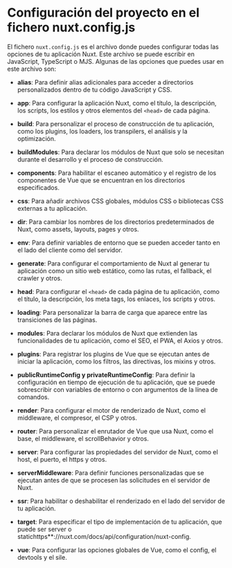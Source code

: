 # Configuración del proyecto en el fichero nuxt.config.js

El fichero `nuxt.config.js` es el archivo donde puedes configurar todas las opciones de tu aplicación Nuxt. Este archivo se puede escribir en JavaScript, TypeScript o MJS. Algunas de las opciones que puedes usar en este archivo son:

- **alias**: Para definir alias adicionales para acceder a directorios personalizados dentro de tu código JavaScript y CSS.

- **app**: Para configurar la aplicación Nuxt, como el título, la descripción, los scripts, los estilos y otros elementos del `<head>` de cada página.

- **build**: Para personalizar el proceso de construcción de tu aplicación, como los plugins, los loaders, los transpilers, el análisis y la optimización.

- **buildModules**: Para declarar los módulos de Nuxt que solo se necesitan durante el desarrollo y el proceso de construcción.

- **components**: Para habilitar el escaneo automático y el registro de los componentes de Vue que se encuentran en los directorios especificados.

- **css**: Para añadir archivos CSS globales, módulos CSS o bibliotecas CSS externas a tu aplicación.

- **dir**: Para cambiar los nombres de los directorios predeterminados de Nuxt, como assets, layouts, pages y otros.

- **env**: Para definir variables de entorno que se pueden acceder tanto en el lado del cliente como del servidor.

- **generate**: Para configurar el comportamiento de Nuxt al generar tu aplicación como un sitio web estático, como las rutas, el fallback, el crawler y otros.

- **head**: Para configurar el `<head>` de cada página de tu aplicación, como el título, la descripción, los meta tags, los enlaces, los scripts y otros.

- **loading**: Para personalizar la barra de carga que aparece entre las transiciones de las páginas.

- **modules**: Para declarar los módulos de Nuxt que extienden las funcionalidades de tu aplicación, como el SEO, el PWA, el Axios y otros.

- **plugins**: Para registrar los plugins de Vue que se ejecutan antes de iniciar la aplicación, como los filtros, las directivas, los mixins y otros.

- **publicRuntimeConfig y privateRuntimeConfig**: Para definir la configuración en tiempo de ejecución de tu aplicación, que se puede sobrescribir con variables de entorno o con argumentos de la línea de comandos.

- **render**: Para configurar el motor de renderizado de Nuxt, como el middleware, el compresor, el CSP y otros.

- **router**: Para personalizar el enrutador de Vue que usa Nuxt, como el base, el middleware, el scrollBehavior y otros.

- **server**: Para configurar las propiedades del servidor de Nuxt, como el host, el puerto, el https y otros.

- **serverMiddleware**: Para definir funciones personalizadas que se ejecutan antes de que se procesen las solicitudes en el servidor de Nuxt.

- **ssr**: Para habilitar o deshabilitar el renderizado en el lado del servidor de tu aplicación.

- **target**: Para especificar el tipo de implementación de tu aplicación, que puede ser server o statichttps**://nuxt.com/docs/api/configuration/nuxt-config.

- **vue**: Para configurar las opciones globales de Vue, como el config, el devtools y el sile.
